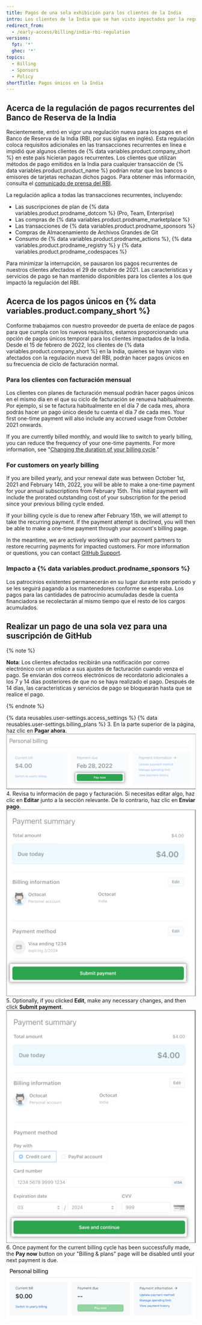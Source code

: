 ```yaml
---
title: Pagos de una sola exhibición para los clientes de la India
intro: Los clientes de la India que se han visto impactados por la regulación de pagos recurrentes del Banco de Reserva de la India ahora pueden hacer pagos únicos para sus suscripciones y servicios de GitHub.
redirect_from:
  - /early-access/billing/india-rbi-regulation
versions:
  fpt: '*'
  ghec: '*'
topics:
  - Billing
  - Sponsors
  - Policy
shortTitle: Pagos únicos en la India
---
```



## Acerca de la regulación de pagos recurrentes del Banco de Reserva de la India

Recientemente, entró en vigor una regulación nueva para los pagos en el Banco de Reserva de la India (RBI, por sus siglas en inglés). Esta regulación coloca requisitos adicionales en las transacciones recurrentes en línea e impidió que algunos clientes de {% data variables.product.company_short %} en este país hicieran pagos recurrentes. Los clientes que utilizan métodos de pago emitidos en la India para cualquier transacción de {% data variables.product.product_name %} podrían notar que los bancos o emisores de tarjetas rechazan dichos pagos. Para obtener más información, consulta el [comunicado de prensa del RBI](https://www.rbi.org.in/Scripts/BS_PressReleaseDisplay.aspx?prid=51353).

La regulación aplica a todas las transacciones recurrentes, incluyendo:
- Las suscripciones de plan de {% data variables.product.prodname_dotcom %} (Pro, Team, Enterprise)
- Las compras de {% data variables.product.prodname_marketplace %}
- Las transacciones de {% data variables.product.prodname_sponsors %}
- Compras de Almacenamiento de Archivos Grandes de Git
- Consumo de {% data variables.product.prodname_actions %}, {% data variables.product.prodname_registry %} y {% data variables.product.prodname_codespaces %}

Para minimizar la interrupción, se pausaron los pagos recurrentes de nuestros clientes afectados el 29 de octubre de 2021. Las características y servicios de pago se han mantenido disponibles para los clientes a los que impactó la regulación del RBI.

## Acerca de los pagos únicos en {% data variables.product.company_short %}

Conforme trabajamos con nuestro proveedor de puerta de enlace de pagos para que cumpla con los nuevos requisitos, estamos proporcionando una opción de pagos únicos temporal para los clientes impactados de la India. Desde el 15 de febrero de 2022, los clientes de {% data variables.product.company_short %} en la India, quienes se hayan visto afectados con la regulación nueva del RBI, podrán hacer pagos únicos en su frecuencia de ciclo de facturación normal.

### Para los clientes con facturación mensual

Los clientes con planes de facturación mensual podrán hacer pagos únicos en el mismo día en el que su ciclo de facturación se renueva habitualmente. Por ejemplo, si se te factura habitualmente en el día 7 de cada mes, ahora podrás hacer un pago único desde tu cuenta el día 7 de cada mes. Your first one-time payment will also include any accrued usage from October 2021 onwards.

If you are currently billed monthly, and would like to switch to yearly billing, you can reduce the frequency of your one-time payments. For more information, see "[Changing the duration of your billing cycle](/en/billing/managing-your-github-billing-settings/changing-the-duration-of-your-billing-cycle)."

### For customers on yearly billing

If you are billed yearly, and your renewal date was between October 1st, 2021 and February 14th, 2022, you will be able to make a one-time payment for your annual subscriptions from February 15th. This initial payment will include the prorated outstanding cost of your subscription for the period since your previous billing cycle ended.

If your billing cycle is due to renew after February 15th, we will attempt to take the recurring payment. If the payment attempt is declined, you will then be able to make a one-time payment through your account's billing page.

In the meantime, we are actively working with our payment partners to restore recurring payments for impacted customers. For more information or questions, you can contact [GitHub Support](https://support.github.com/contact).

### Impacto a {% data variables.product.prodname_sponsors %}

Los patrocinios existentes permanecerán en su lugar durante este periodo y se les seguirá pagando a los mantenedores conforme se esperaba. Los pagos para las cantidades de patrocinio acumuladas desde la cuenta financiadora se recolectarán al mismo tiempo que el resto de los cargos acumulados.

## Realizar un pago de una sola vez para una suscripción de GitHub

{% note %}

**Nota**: Los clientes afectados recibirán una notificación por correo electrónico con un enlace a sus ajustes de facturación cuando venza el pago. Se enviarán dos correos electrónicos de recordatorio adicionales a los 7 y 14 días posteriores de que no se haya realizado el pago. Después de 14 días, las características y servicios de pago se bloquearán hasta que se realice el pago.

{% endnote %}

{% data reusables.user-settings.access_settings %}
{% data reusables.user-settings.billing_plans %}
3. En la parte superior de la página, haz clic en **Pagar ahora**. ![Botón "pagar ahora" para el pago de única ocasión](/assets/images/help/billing/pay-now-button.png)
4. Revisa tu información de pago y facturación. Si necesitas editar algo, haz clic en **Editar** junto a la sección relevante. De lo contrario, haz clic en **Enviar pago**. ![Resumen de pago de única ocasión](/assets/images/help/billing/payment-summary.png)
5. Optionally, if you clicked **Edit**, make any necessary changes, and then click **Submit payment**. ![One-time payment edit summary](/assets/images/help/billing/payment-summary-edit.png)
6. Once payment for the current billing cycle has been successfully made, the **Pay now** button on your "Billing & plans" page will be disabled until your next payment is due. ![One-time payment pay now button disabled](/assets/images/help/billing/pay-now-button-disabled.png)
  
